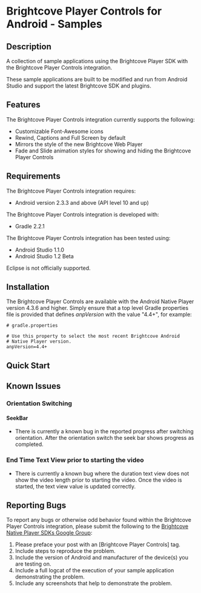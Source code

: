 Brightcove Player Controls for Android - Samples
======================

## Description

A collection of sample applications using the Brightcove Player SDK with the Brightcove Player Controls integration.

These sample applications are built to be modified and run from Android Studio and support the latest Brightcove SDK and plugins.

## Features

The Brightcove Player Controls integration currently supports the following:
* Customizable Font-Awesome icons
* Rewind, Captions and Full Screen by default
* Mirrors the style of the new Brightcove Web Player
* Fade and Slide animation styles for showing and hiding the Brightcove Player Controls

## Requirements

The Brightcove Player Controls integration requires:
* Android version 2.3.3 and above (API level 10 and up)

The Brightcove Player Controls integration is developed with:
* Gradle 2.2.1

The Brightcove Player Controls integration has been tested using:
* Android Studio 1.1.0
* Android Studio 1.2 Beta

Eclipse is not officially supported.

## Installation

The Brightcove Player Controls are available with the Android Native Player version 4.3.6 and higher.  Simply ensure that a top level Gradle properties file is provided that defines *anpVersion* with the value "4.4+", for example:

    # gradle.properties

    # Use this property to select the most recent Brightcove Android
    # Native Player version.
    anpVersion=4.4+

## Quick Start

## Known Issues

### Orientation Switching

#### SeekBar
* There is currently a known bug in the reported progress after switching orientation.  After the orientation switch the seek bar shows progress as completed.

### End Time Text View prior to starting the video
* There is currently a known bug where the duration text view does not show the video length prior to starting the video.  Once the video is started, the text view value is updated correctly.

## Reporting Bugs

To report any bugs or otherwise odd behavior found within the Brightcove Player Controls integration, please submit the following
to the [Brightcove Native Player SDKs Google Group](https://groups.google.com/forum/#!forum/brightcove-native-player-sdks):

1. Please preface your post with an [Brightcove Player Controls] tag.
2. Include steps to reproduce the problem.
3. Include the version of Android and manufacturer of the device(s) you are testing on.
4. Include a full logcat of the execution of your sample application demonstrating the problem.
5. Include any screenshots that help to demonstrate the problem.
